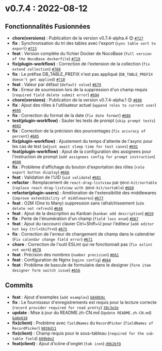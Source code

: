 # v0.7.4 : 2022-08-12

## Fonctionnalités Fusionnées

- **chore(versions)** : Publication de la version v0.7.4-alpha.4 😊 [`#727`](https://github.com/nocobase/nocobase/pull/727)
- **fix** : Synchronisation du tri des tables avec l'export (`sync table sort to export`) [`#723`](https://github.com/nocobase/nocobase/pull/723)
- **feat** : Version complète du fichier Docker de NocoBase (`full version of the NocoBase dockerfile`) [`#719`](https://github.com/nocobase/nocobase/pull/719)
- **fix(plugin-workflow)** : Correction de l'extension de la collection (`fix extend collection`) [`#708`](https://github.com/nocobase/nocobase/pull/708)
- **fix** : Le préfixe DB_TABLE_PREFIX n'est pas appliqué (`DB_TABLE_PREFIX doesn't get applied`) [`#710`](https://github.com/nocobase/nocobase/pull/710)
- **feat** : Valeur par défaut (`default value`) [`#679`](https://github.com/nocobase/nocobase/pull/679)
- **fix** : Erreur de soumission lors de la suppression d'un champ requis (`required field delete submit error`) [`#694`](https://github.com/nocobase/nocobase/pull/694)
- **chore(versions)** : Publication de la version v0.7.4-alpha.1 😊 [`#696`](https://github.com/nocobase/nocobase/pull/696)
- **fix** : Ajout des rôles à l'utilisateur actuel (`append roles to current user`) [`#695`](https://github.com/nocobase/nocobase/pull/695)
- **fix** : Correction du format de la date (`fix date format`) [`#686`](https://github.com/nocobase/nocobase/pull/686)
- **test(plugin-workflow)** : Sauter les tests de prompt (`skip prompt tests`) [`#692`](https://github.com/nocobase/nocobase/pull/692)
- **fix** : Correction de la précision des pourcentages (`fix accuracy of percent`) [`#685`](https://github.com/nocobase/nocobase/pull/685)
- **fix(plugin-workflow)** : Ajustement du temps d'attente de l'async pour les cas de test (`adjust await sleep time for test cases`) [`#691`](https://github.com/nocobase/nocobase/pull/691)
- **feat(plugin-workflow)** : Ajout de la configuration des assignees pour l'instruction de prompt (`add assignees config for prompt instruction`) [`#690`](https://github.com/nocobase/nocobase/pull/690)
- **fix** : Problème d'affichage du bouton d'exportation des rôles (`role export button display`) [`#666`](https://github.com/nocobase/nocobase/pull/666)
- **feat** : Validation de l'UID (`uid validate`) [`#681`](https://github.com/nocobase/nocobase/pull/681)
- **refactor** : Remplacement de `react-drag-listview` par `@dnd-kit/sortable` (`replace react-drag-listview with @dnd-kit/sortable`) [`#660`](https://github.com/nocobase/nocobase/pull/660)
- **refactor(plugin-users)** : Amélioration de l'extensibilité des middlewares (`improve extendibility of middlewares`) [`#677`](https://github.com/nocobase/nocobase/pull/677)
- **feat** : O2M (One to Many) suppression sans rafraîchissement (`o2m delete not refresh`) [`#646`](https://github.com/nocobase/nocobase/pull/646)
- **feat** : Ajout de la description au Kanban (`kanban add description`) [`#659`](https://github.com/nocobase/nocobase/pull/659)
- **fix** : Perte de l'énumération d'un champ (`field loss enum`) [`#667`](https://github.com/nocobase/nocobase/pull/667)
- **feat** : Ajout du raccourci clavier Ctrl+Shift+U pour l'éditeur (`add editor hot key Ctrl+Shift+U`) [`#675`](https://github.com/nocobase/nocobase/pull/675)
- **fix** : Correction de l'erreur de changement de champ dans le calendrier (`Fix calendar change field error`) [`#671`](https://github.com/nocobase/nocobase/pull/671)
- **chore** : Correction de l'outil ESLint qui ne fonctionnait pas (`fix eslint not work`) [`#670`](https://github.com/nocobase/nocobase/pull/670)
- **feat** : Précision des nombres (`number precision`) [`#661`](https://github.com/nocobase/nocobase/pull/661)
- **feat** : Configuration de Nginx (`nginx config`) [`#664`](https://github.com/nocobase/nocobase/pull/664)
- **feat** : Problème de bascule de formulaire dans le designer (`form item designer form switch issue`) [`#656`](https://github.com/nocobase/nocobase/pull/656)

## Commits

- **feat** : Ajout d'exemples (`add examples`) [`b848b9c`](https://github.com/nocobase/nocobase/commit/b848b9cd6774df6ed86acd30edb81ed6381c3555)
- **fix** : Le fournisseur d'enregistrements est requis pour la lecture correcte (`record provider required for read pretty`) [`38c3e3e`](https://github.com/nocobase/nocobase/commit/38c3e3e4cc2698069c741d25ddda8e3e8e4d1db0)
- **update** : Mise à jour du README.zh-CN.md (`Update README.zh-CN.md`) [`ba0e618`](https://github.com/nocobase/nocobase/commit/ba0e61873e7f69dee6a76929eb774828ac980760)
- **fix(client)** : Problème avec `fieldNames` du `RecordPicker` (`fieldNames of RecordPicker`) [`9038d11`](https://github.com/nocobase/nocobase/commit/9038d111ea71a89798cb1499f3dadc3f9c3dbfd7)
- **fix(client)** : Champ requis pour le sous-tableau (`required for the sub-table field`) [`609b0e2`](https://github.com/nocobase/nocobase/commit/609b0e2ff2d5aece96185cbcd30ec1810194be0d)
- **feat(client)** : Ajout d'icône d'onglet (`tab icon`) [`d9b2bf8`](https://github.com/nocobase/nocobase/commit/d9b2bf8af1c42e2f4e81533f6db92b19523410bd)
